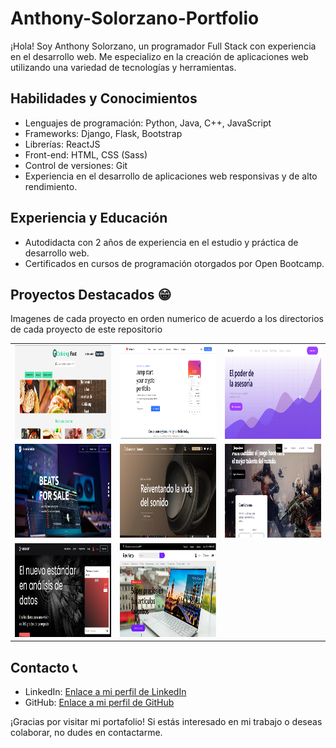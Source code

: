  # Anthony-Solorzano-Portfolio

¡Hola! Soy Anthony Solorzano, un programador Full Stack con experiencia en el desarrollo web. Me especializo en la creación de aplicaciones web utilizando una variedad de tecnologías y herramientas.

## Habilidades y Conocimientos 

- Lenguajes de programación: Python, Java, C++, JavaScript
- Frameworks: Django, Flask, Bootstrap
- Librerías: ReactJS
- Front-end: HTML, CSS (Sass)
- Control de versiones: Git
- Experiencia en el desarrollo de aplicaciones web responsivas y de alto rendimiento.

## Experiencia y Educación 

- Autodidacta con 2 años de experiencia en el estudio y práctica de desarrollo web.
- Certificados en cursos de programación otorgados por Open Bootcamp.

## Proyectos Destacados 😁

Imagenes de cada proyecto en orden numerico de acuerdo a los directorios de cada proyecto de este repositorio

<table>
  <tr>
    <td>
      <img src="https://github.com/Dareck090/Dareck090-Portfolio/blob/afceba5ed3de770e156e099c9a9246af276ec2f8/1%20-%20Recipe%20web%20page/Capture%20website%201.png" alt="Project 1" style="width: 250px; height: 150px;">
    </td>
    <td>
      <img src="https://github.com/Dareck090/Dareck090-Portfolio/blob/afceba5ed3de770e156e099c9a9246af276ec2f8/2%20-%20Website%20with%20Open%20Bootcamp/Capture%20website%202.png" alt="Project 2" style="width: 250px; height: 150px;">
    </td>
    <td>
      <img src="https://github.com/Dareck090/Dareck090-Portfolio/blob/afceba5ed3de770e156e099c9a9246af276ec2f8/3%20-%20Business%20consulting%20website/Capture%20website%203.png" alt="Project 3" style="width: 250px; height: 150px;">
    </td>
  </tr>
  <tr>
    <td>
      <img src="https://github.com/Dareck090/Dareck090-Portfolio/blob/afceba5ed3de770e156e099c9a9246af276ec2f8/4%20-%20DJ%20website/Capture%20website%204.png" alt="Project 4" style="width: 250px; height: 150px;">
    </td>
    <td>
      <img src="https://github.com/Dareck090/Dareck090-Portfolio/blob/afceba5ed3de770e156e099c9a9246af276ec2f8/5%20-%20Headphone%20store%20website/Capture%20website%205.png" alt="Project 5" style="width: 250px; height: 150px;">
    </td>
    <td>
      <img src="https://github.com/Dareck090/Dareck090-Portfolio/blob/afceba5ed3de770e156e099c9a9246af276ec2f8/6%20-%20Game%20company%20website/Capture%20website%206.png" alt="Project 6" style="width: 250px; height: 150px;">
    </td>
  </tr>
  <tr>
    <td>
      <img src="https://github.com/Dareck090/Dareck090-Portfolio/blob/afceba5ed3de770e156e099c9a9246af276ec2f8/7%20-%20Technology%20business%20website/Capture%20website%207.png" alt="Project 7" style="width: 250px; height: 150px;">
    </td>
    <td>
      <img src="https://github.com/Dareck090/Dareck090-Portfolio/blob/afceba5ed3de770e156e099c9a9246af276ec2f8/8%20-%20Website%20Electronic%20Store/Capture%20website%208.png" alt="Project 8" style="width: 250px; height: 150px;">
    </td>
  </tr>
</table>

## Contacto 📞

- LinkedIn: [Enlace a mi perfil de LinkedIn](https://www.linkedin.com/in/anthony-solorzano-23a3b227b/)
- GitHub: [Enlace a mi perfil de GitHub](https://github.com/Dareck090)

¡Gracias por visitar mi portafolio! Si estás interesado en mi trabajo o deseas colaborar, no dudes en contactarme.
